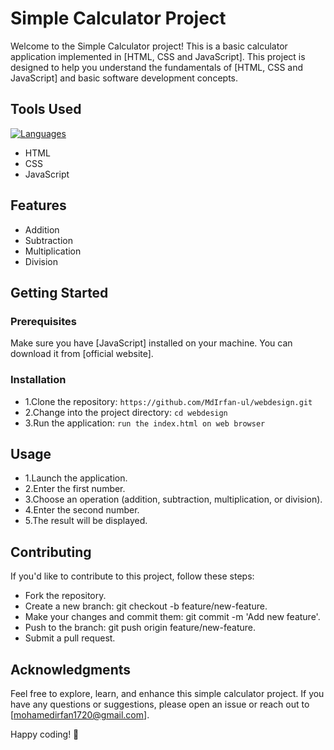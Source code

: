 # Simple Calculator Project
Welcome to the Simple Calculator project! This is a basic calculator application implemented in [HTML, CSS and JavaScript]. This project is designed to help you understand the fundamentals of [HTML, CSS and JavaScript] and basic software development concepts.
## Tools Used
[![Languages](https://skillicons.dev/icons?i=html,css,js)](https://skillicons.dev)
* HTML
* CSS
* JavaScript
## Features
* Addition
* Subtraction
* Multiplication
* Division
## Getting Started
### Prerequisites
Make sure you have [JavaScript] installed on your machine. You can download it from [official website].
### Installation
* 1.Clone the repository:
```https://github.com/MdIrfan-ul/webdesign.git```
* 2.Change into the project directory:
```cd webdesign```
* 3.Run the application:
```run the index.html on web browser```
## Usage
* 1.Launch the application.
* 2.Enter the first number.
* 3.Choose an operation (addition, subtraction, multiplication, or division).
* 4.Enter the second number.
* 5.The result will be displayed.
## Contributing
If you'd like to contribute to this project, follow these steps:

* Fork the repository.
* Create a new branch: git checkout -b feature/new-feature.
* Make your changes and commit them: git commit -m 'Add new feature'.
* Push to the branch: git push origin feature/new-feature.
* Submit a pull request.
## Acknowledgments
Feel free to explore, learn, and enhance this simple calculator project. If you have any questions or suggestions, please open an issue or reach out to [mohamedirfan1720@gmail.com].

Happy coding! 🚀